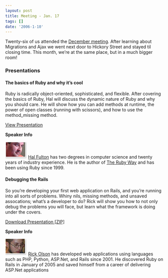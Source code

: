 ```yaml
---
layout: post
title: Meeting - Jan. 17
tags: []
date: '2006-1-10'
---
```

Twenty-six of us attended the [December meeting](/2006/02/13/meeting-dec-13-at-7pm). After learning about Migrations and Ajax we went next door to Hickory Street and stayed til closing time. This month, we’re at the same place, but in a much bigger room!

### Presentations

#### The basics of Ruby and why it’s cool

Ruby is radically object-oriented, sophisticated, and flexible. After covering the basics of Ruby, Hal will discuss the dynamic nature of Ruby and why you should care. He will show how you can add methods at runtime, the power of open classes (running with scissors), and how to use the method\_missing method.

[View Presentation](http://rubyhacker.com/rtalk/)

**Speaker Info**

![](/files/hal.jpg) [Hal Fulton](http://www.rubyhacker.com) has two degrees in computer science and twenty years of industry experience. He is the author of [The Ruby Way](http://www.amazon.com/exec/obidos/tg/detail/-/0672320835/qid=1137084873/sr=8-1/ref=pd_bbs_1/002-5481436-9497635?v=glance&s=books&n=507846) and has been using Ruby since 1999.

#### Debugging the Rails

So you’re developing your first web application on Rails, and you’re running into all sorts of problems. Whiny nils, missing methods, and unsaved assocations; what’s a developer to do? Rick will show you how to not only debug the problems you will face, but learn what the framework is doing under the covers.

[Download Presentation [ZIP]](https://github.com/austinonrails/Meetings/raw/master/2006/2006-01-DebuggingRails.zip)

**Speaker Info**

![](/files/rick.jpg) [Rick Olson](http://techno-weenie.net) has developed web applications using languages such as PHP, Python, ASP.Net, and Rails since 2001. He discovered Ruby on Rails in January of 2005 and saved himself from a career of delivering ASP.Net applications

